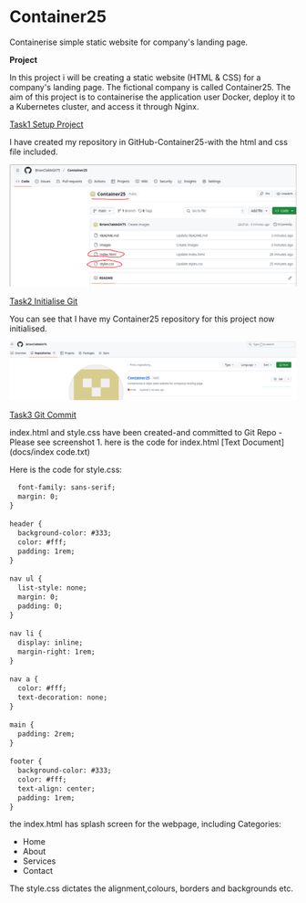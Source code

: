 # Container25

Containerise simple static website for company's landing page.


**Project**



In this project i will be creating a static website (HTML & CSS) for a company's landing page. The fictional company is called Container25. The aim of this project is to containerise the application user Docker, deploy it to a Kubernetes cluster, and access it through Nginx. 

<ins>Task1 Setup Project</ins>

I have created my repository in GitHub-Container25-with the html and css file included.

![Screenshot 1](images/screenshot1.png)

<ins>Task2 Initialise Git</ins>

You can see that I have my Container25 repository for this project now initialised.


![Screenshot 1](images/screenshot2.png)


<ins>Task3 Git Commit</ins>

index.html and style.css have been created-and committed to Git Repo -  Please see screenshot 1. 
here is the code for index.html
[Text Document](docs/index code.txt)

Here is the code for style.css:
```body {
  font-family: sans-serif;
  margin: 0;
}

header {
  background-color: #333;
  color: #fff;
  padding: 1rem;
}

nav ul {
  list-style: none;
  margin: 0;
  padding: 0;
}

nav li {
  display: inline;
  margin-right: 1rem;
}

nav a {
  color: #fff;
  text-decoration: none;
}

main {
  padding: 2rem;
}

footer {
  background-color: #333;
  color: #fff;
  text-align: center;
  padding: 1rem;
}
```
the index.html has splash screen for the webpage, including Categories:
* Home
* About
* Services
* Contact

The style.css dictates the alignment,colours, borders and backgrounds etc.


